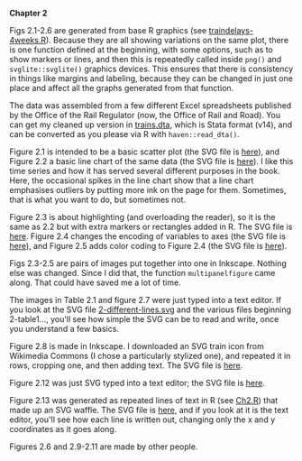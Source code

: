 **Chapter 2**

Figs 2.1-2.6 are generated from base R graphics (see [traindelays-4weeks.R](https://github.com/robertgrant/dataviz-book/blob/master/chapter01/Ch1.R)). Because they are all showing variations on the same plot, there is one function defined at the beginning, with some options, such as to show markers or lines, and then this is repeatedly called inside `png()` and `svglite::svglite()` graphics devices. This ensures that there is consistency in things like margins and labeling, because they can be changed in just one place and affect all the graphs generated from that function.

The data was assembled from a few different Excel spreadsheets published by the Office of the Rail Regulator (now, the Office of Rail and Road). You can get my cleaned up version in [trains.dta](https://github.com/robertgrant/dataviz-book/blob/master/data/trains.dta), which is Stata format (v14), and can be converted as you please via R with `haven::read_dta()`.

Figure 2.1 is intended to be a basic scatter plot (the SVG file is [here](#)), and Figure 2.2 a basic line chart of the same data (the SVG file is [here](#)). I like this time series and how it has served several different purposes in the book. Here, the occasional spikes in the line chart show that a line chart emphasises outliers by putting more ink on the page for them. Sometimes, that is what you want to do, but sometimes not.

Figure 2.3 is about highlighting (and overloading the reader), so it is the same as 2.2 but with extra markers or rectangles added in R. The SVG file is [here](#). Figure 2.4 changes the encoding of variables to axes (the SVG file is [here](#)), and Figure 2.5 adds color coding to Figure 2.4 (the SVG file is [here](#)).

Figs 2.3-2.5 are pairs of images put together into one in Inkscape. Nothing else was changed. Since I did that, the function `multipanelfigure` came along. That could have saved me a lot of time.

The images in Table 2.1 and figure 2.7 were just typed into a text editor. If you look at the SVG file [2-different-lines.svg](#) and the various files beginning 2-table1..., you'll see how simple the SVG can be to read and write, once you understand a few basics.

Figure 2.8 is made in Inkscape. I downloaded an SVG train icon from Wikimedia Commons (I chose a particularly stylized one), and repeated it in rows, cropping one, and then adding text. The SVG file is [here](#).

Figure 2.12 was just SVG typed into a text editor; the SVG file is [here](#).

Figure 2.13 was generated as repeated lines of text in R (see [Ch2.R](#)) that made up an SVG waffle. The SVG file is [here](#), and if you look at it is the text editor, you'll see how each line is written out, changing only the x and y coordinates as it goes along.

Figures 2.6 and 2.9-2.11 are made by other people.
